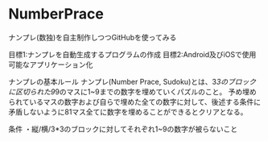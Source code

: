 # NumberPrace
ナンプレ(数独)を自主制作しつつGitHubを使ってみる

目標1:ナンプレを自動生成するプログラムの作成
目標2:Android及びiOSで使用可能なアプリケーション化

ナンプレの基本ルール
ナンプレ(Number Prace, Sudoku)とは、3*3のブロックに区切られた9*9のマスに1~9までの数字を埋めていくパズルのこと。
予め埋められているマスの数字および自らで埋めた全ての数字に対して、後述する条件に矛盾しないように81マス全てに数字を埋めることができるとクリアとなる。

  条件
  ・縦/横/3*3のブロックに対してそれぞれ1~9の数字が被らないこと

